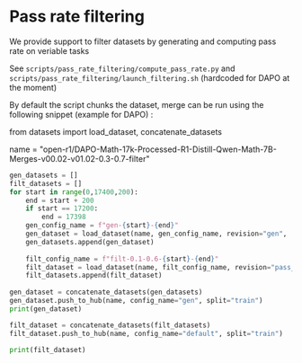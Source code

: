 # Pass rate filtering

We provide support to filter datasets by generating and computing pass rate on veriable tasks

See `scripts/pass_rate_filtering/compute_pass_rate.py` and `scripts/pass_rate_filtering/launch_filtering.sh` (hardcoded for DAPO at the moment)

By default the script chunks the dataset, merge can be run using the following snippet (example for DAPO) :

from datasets import load_dataset, concatenate_datasets

name = "open-r1/DAPO-Math-17k-Processed-R1-Distill-Qwen-Math-7B-Merges-v00.02-v01.02-0.3-0.7-filter"

```python
gen_datasets = []
filt_datasets = []
for start in range(0,17400,200):
    end = start + 200
    if start == 17200:
        end = 17398
    gen_config_name = f"gen-{start}-{end}"
    gen_dataset = load_dataset(name, gen_config_name, revision="gen",  split="train")
    gen_datasets.append(gen_dataset)
    
    filt_config_name = f"filt-0.1-0.6-{start}-{end}"
    filt_dataset = load_dataset(name, filt_config_name, revision="pass_rate",  split="train")
    filt_datasets.append(filt_dataset)
    
gen_dataset = concatenate_datasets(gen_datasets)
gen_dataset.push_to_hub(name, config_name="gen", split="train")
print(gen_dataset)

filt_dataset = concatenate_datasets(filt_datasets)
filt_dataset.push_to_hub(name, config_name="default", split="train")

print(filt_dataset)
```
